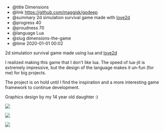 * @title Dimensions
* @link https://github.com/maggisk/godeep
* @summary 2d simulation survival game made with [love2d](https://love2d.org/)
* @progress 40
* @proudness 70
* @language Lua
* @slug dimensions-the-game
* @time 2020-01-01 00:02

2d simulation survival game made using lua and [love2d](https://love2d.org/)

I realized making this game that I don't like lua. The speed of lua-jit is extremely impressive, but the design of the language makes it un-fun (for me) for big projects.

The project is on hold until I find the inspiration and a more interesting game framework to continue development.

Graphics design by my 14 year old daughter :)

[![](/img/dimensions/1.jpg)](/img/dimensions/1.jpg)

[![](/img/dimensions/2.jpg)](/img/dimensions/2.jpg)

[![](/img/dimensions/3.jpg)](/img/dimensions/3.jpg)
